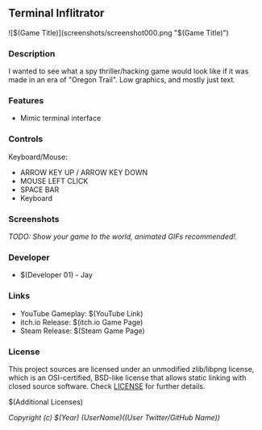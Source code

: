 ## Terminal Inflitrator

![$(Game Title)](screenshots/screenshot000.png "$(Game Title)")

### Description

I wanted to see what a spy thriller/hacking game would look like if it was made in an era of "Oregon Trail". Low graphics, and mostly just text.

### Features

 - Mimic terminal interface

### Controls

Keyboard/Mouse:
 - ARROW KEY UP / ARROW KEY DOWN
 - MOUSE LEFT CLICK
 - SPACE BAR
 - Keyboard

### Screenshots

_TODO: Show your game to the world, animated GIFs recommended!._

### Developer

 - $(Developer 01) - Jay

### Links

 - YouTube Gameplay: $(YouTube Link)
 - itch.io Release: $(itch.io Game Page)
 - Steam Release: $(Steam Game Page)

### License

This project sources are licensed under an unmodified zlib/libpng license, which is an OSI-certified, BSD-like license that allows static linking with closed source software. Check [LICENSE](LICENSE) for further details.

$(Additional Licenses)

*Copyright (c) $(Year) $(User Name) ($(User Twitter/GitHub Name))*
